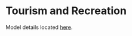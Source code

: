 Tourism and Recreation
===========================
Model details located [here](https://rawgit.com/OHI-Science/ohiprep/master/globalprep/tr/v2016/generic_data_prep.html).
